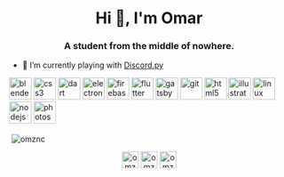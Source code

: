 <h1 align="center">Hi 👋, I'm Omar</h1>
<h3 align="center">A student from the middle of nowhere.</h3>


- 🔭 I’m currently playing with [Discord.py](https://github.com/Rapptz/discord.py)

<p align="left"><img src="https://download.blender.org/branding/community/blender_community_badge_white.svg" alt="blender" width="40" height="40"/> <img src="https://devicons.github.io/devicon/devicon.git/icons/css3/css3-original-wordmark.svg" alt="css3" width="40" height="40"/> <img src="https://www.vectorlogo.zone/logos/dartlang/dartlang-icon.svg" alt="dart" width="40" height="40"/> <img src="https://devicons.github.io/devicon/devicon.git/icons/electron/electron-original.svg" alt="electron" width="40" height="40"/> <img src="https://www.vectorlogo.zone/logos/firebase/firebase-icon.svg" alt="firebase" width="40" height="40"/> <img src="https://www.vectorlogo.zone/logos/flutterio/flutterio-icon.svg" alt="flutter" width="40" height="40"/> <img src="https://www.vectorlogo.zone/logos/gatsbyjs/gatsbyjs-icon.svg" alt="gatsby" width="40" height="40"/> <img src="https://www.vectorlogo.zone/logos/git-scm/git-scm-icon.svg" alt="git" width="40" height="40"/> <img src="https://devicons.github.io/devicon/devicon.git/icons/html5/html5-original-wordmark.svg" alt="html5" width="40" height="40"/> <img src="https://www.vectorlogo.zone/logos/adobe_illustrator/adobe_illustrator-icon.svg" alt="illustrator" width="40" height="40"/> <img src="https://devicons.github.io/devicon/devicon.git/icons/linux/linux-original.svg" alt="linux" width="40" height="40"/> <img src="https://devicons.github.io/devicon/devicon.git/icons/nodejs/nodejs-original-wordmark.svg" alt="nodejs" width="40" height="40"/> <img src="https://devicons.github.io/devicon/devicon.git/icons/photoshop/photoshop-plain.svg" alt="photoshop" width="40" height="40"/></p>

<p>&nbsp;<img align="center" src="https://github-readme-stats.vercel.app/api?username=omznc&show_icons=true" alt="omznc" /></p>

<p align="center">
<a href="https://linkedin.com/in/omznc" target="blank"><img align="center" src="https://cdn.jsdelivr.net/npm/simple-icons@3.0.1/icons/linkedin.svg" alt="omznc" height="30" width="30" /></a>
<a href="https://instagram.com/omznc" target="blank"><img align="center" src="https://cdn.jsdelivr.net/npm/simple-icons@3.0.1/icons/instagram.svg" alt="omznc" height="30" width="30" /></a>
<a href="https://www.behance.net/omznc" target="blank"><img align="center" src="https://cdn.jsdelivr.net/npm/simple-icons@3.0.1/icons/behance.svg" alt="omznc" height="30" width="30" /></a>
</p>
